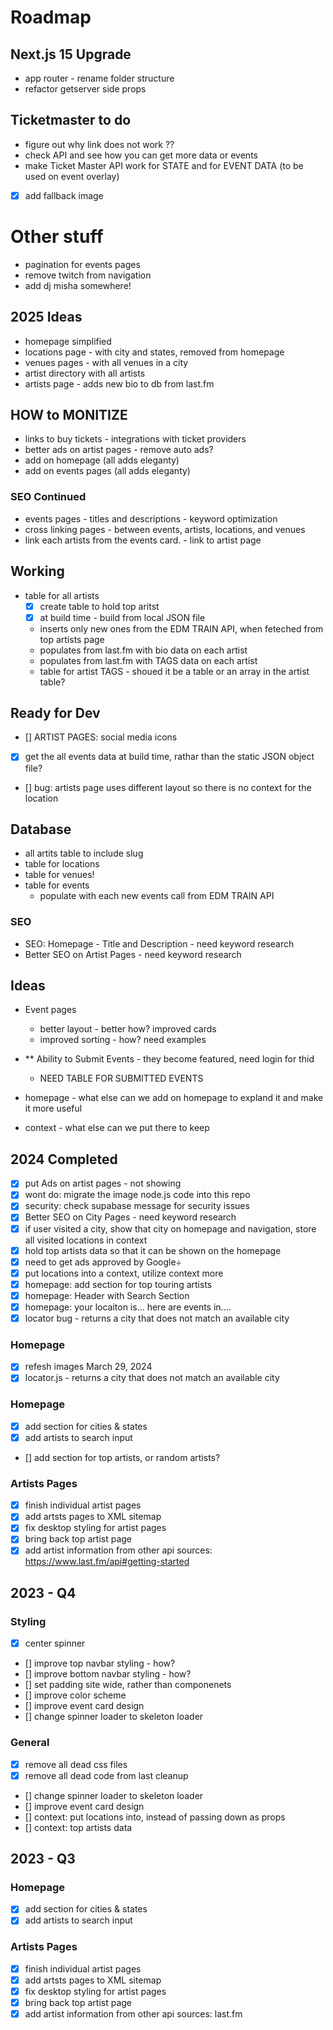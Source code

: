 # Roadmap

## Next.js 15 Upgrade

- app router - rename folder structure
- refactor getserver side props

## Ticketmaster to do

- figure out why link does not work ??
- check API and see how you can get more data or events
- make Ticket Master API work for STATE and for EVENT DATA (to be used on event overlay)
- [x] add fallback image

# Other stuff

- pagination for events pages
- remove twitch from navigation
- add dj misha somewhere!

## 2025 Ideas

- homepage simplified
- locations page - with city and states, removed from homepage
- venues pages - with all venues in a city
- artist directory with all artists
- artists page - adds new bio to db from last.fm

## HOW to MONITIZE

- links to buy tickets - integrations with ticket providers
- better ads on artist pages - remove auto ads?
- add on homepage (all adds eleganty)
- add on events pages (all adds eleganty)

### SEO Continued

- events pages - titles and descriptions - keyword optimization
- cross linking pages - between events, artists, locations, and venues
- link each artists from the events card. - link to artist page

## Working

- table for all artists
  - [x] create table to hold top aritst
  - [x] at build time - build from local JSON file
  - inserts only new ones from the EDM TRAIN API, when feteched from top artists page
  - populates from last.fm with bio data on each artist
  - populates from last.fm with TAGS data on each artist
  - table for artist TAGS - shoued it be a table or an array in the artist table?

## Ready for Dev

- [] ARTIST PAGES: social media icons

- [x] get the all events data at build time, rathar than the static JSON object file?

- [] bug: artists page uses different layout so there is no context for the location

## Database

- all artits table to include slug
- table for locations
- table for venues!
- table for events
  - populate with each new events call from EDM TRAIN API

### SEO

- SEO: Homepage - Title and Description - need keyword research
- Better SEO on Artist Pages - need keyword research

## Ideas

- Event pages

  - better layout - better how? improved cards
  - improved sorting - how? need examples

- \*\* Ability to Submit Events - they become featured, need login for thid

  - NEED TABLE FOR SUBMITTED EVENTS

- homepage - what else can we add on homepage to expland it and make it more useful

- context - what else can we put there to keep

## 2024 Completed

- [x] put Ads on artist pages - not showing
- [x] wont do: migrate the image node.js code into this repo
- [x] security: check supabase message for security issues
- [x] Better SEO on City Pages - need keyword research
- [x] if user visited a city, show that city on homepage and navigation, store all visited locations in context
- [x] hold top artists data so that it can be shown on the homepage
- [x] need to get ads approved by Google÷
- [x] put locations into a context, utilize context more
- [x] homepage: add section for top touring artists
- [x] homepage: Header with Search Section
- [x] homepage: your locaiton is... here are events in....
- [x] locator bug - returns a city that does not match an available city

### Homepage

- [x] refesh images March 29, 2024
- [x] locator.js - returns a city that does not match an available city

### Homepage

- [x] add section for cities & states
- [x] add artists to search input
- [] add section for top artists, or random artists?

### Artists Pages

- [x] finish individual artist pages
- [x] add artsts pages to XML sitemap
- [x] fix desktop styling for artist pages
- [x] bring back top artist page
- [x] add artist information from other api sources: https://www.last.fm/api#getting-started

## 2023 - Q4

### Styling

- [x] center spinner
- [] improve top navbar styling - how?
- [] improve bottom navbar styling - how?
- [] set padding site wide, rather than componenets
- [] improve color scheme
- [] improve event card design
- [] change spinner loader to skeleton loader

### General

- [x] remove all dead css files
- [x] remove all dead code from last cleanup
- [] change spinner loader to skeleton loader
- [] improve event card design
- [] context: put locations into, instead of passing down as props
- [] context: top artists data

## 2023 - Q3

### Homepage

- [x] add section for cities & states
- [x] add artists to search input

### Artists Pages

- [x] finish individual artist pages
- [x] add artsts pages to XML sitemap
- [x] fix desktop styling for artist pages
- [x] bring back top artist page
- [x] add artist information from other api sources: last.fm
